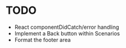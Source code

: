 TODO
====================

* React componentDidCatch/error handling
* Implement a Back button within Scenarios
* Format the footer area
